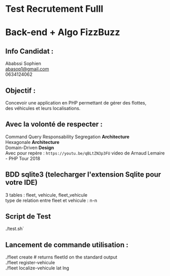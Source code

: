 # Test Recrutement Fulll

# Back-end + Algo FizzBuzz

## Info Candidat :

Ababssi Sophien  
abasop1@gmail.com  
0634124062

## Objectif :

Concevoir une application en PHP permettant de gérer des flottes,  
des véhicules et leurs localisations.

## Avec la volonté de respecter :

Command Query Responsability Segregation **Architecture**  
Hexagonale **Architecture**  
Domain-Driven **Design**  
Avec pour repère : `https://youtu.be/qBLtZN3p3FU` video de Arnaud Lemaire - PHP Tour 2018

## BDD sqlite3 (telecharger l'extension Sqlite pour votre IDE)

3 tables : fleet, vehicule, fleet_vehicule  
type de relation entre fleet et vehicule : n-n

## Script de Test

./test.sh`

## Lancement de commande utilisation :

./fleet create <userId> # returns fleetId on the standard output  
./fleet register-vehicule <fleetId> <vehiculePlateNumber>  
./fleet localize-vehicule <fleetId> <vehiculePlateNumber> lat lng
